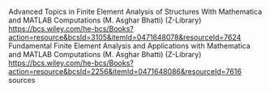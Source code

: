 Advanced Topics in Finite Element Analysis of Structures With Mathematica and MATLAB Computations (M. Asghar Bhatti) (Z-Library) https://bcs.wiley.com/he-bcs/Books?action=resource&bcsId=3105&itemId=0471648078&resourceId=7624
Fundamental Finite Element Analysis and Applications with Mathematica and MATLAB Computations (M. Asghar Bhatti) (Z-Library) https://bcs.wiley.com/he-bcs/Books?action=resource&bcsId=2256&itemId=0471648086&resourceId=7616
sources